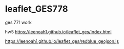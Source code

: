 # leaflet_GES778
ges 771 work

hw5
https://leenoah1.github.io/leaflet_ges/index.html

https://leenoah1.github.io/leaflet_ges/redblue_geojson.js
